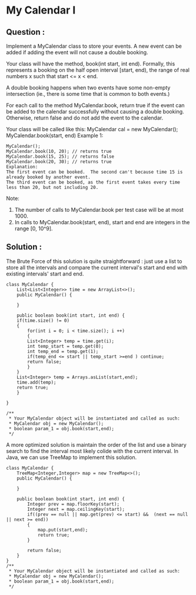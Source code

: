 # My Calendar I

## Question : 

Implement a MyCalendar class to store your events. A new event can be added if adding the event will not cause a double booking.

Your class will have the method, book(int start, int end). Formally, this represents a booking on the half open interval [start, end), the range of real numbers x such that start <= x < end.

A double booking happens when two events have some non-empty intersection (ie., there is some time that is common to both events.)

For each call to the method MyCalendar.book, return true if the event can be added to the calendar successfully without causing a double booking. Otherwise, return false and do not add the event to the calendar.

Your class will be called like this: MyCalendar cal = new MyCalendar(); MyCalendar.book(start, end)
Example 1:

	MyCalendar();
	MyCalendar.book(10, 20); // returns true
	MyCalendar.book(15, 25); // returns false
	MyCalendar.book(20, 30); // returns true
	Explanation: 
	The first event can be booked.  The second can't because time 15 is already booked by another event.
	The third event can be booked, as the first event takes every time less than 20, but not including 20.
 

Note:

1. The number of calls to MyCalendar.book per test case will be at most 1000.
2. In calls to MyCalendar.book(start, end), start and end are integers in the range [0, 10^9].
 

## Solution :

The Brute Force of this solution is quite straightforward : just use a list to store all the intervals and compare the current interval's start and end with existing intervals' start and end. 

	class MyCalendar {
	    List<List<Integer>> time = new ArrayList<>();
	    public MyCalendar() {

	    }

	    public boolean book(int start, int end) {
		if(time.size() != 0)
		{
		    for(int i = 0; i < time.size(); i ++)
		    {
			List<Integer> temp = time.get(i);
			int temp_start = temp.get(0);
			int temp_end = temp.get(1);
			if(temp_end <= start || temp_start >=end ) continue;
			return false;
		    } 
		}
		List<Integer> temp = Arrays.asList(start,end);
		time.add(temp);
		return true;
	    }

	}

	/**
	 * Your MyCalendar object will be instantiated and called as such:
	 * MyCalendar obj = new MyCalendar();
	 * boolean param_1 = obj.book(start,end);
	 */

A more optimized solution is maintain the order of the list and use a binary search to find the interval most likely colide with the current interval. In Java, we can use TreeMap to implement this solution. 

	class MyCalendar {
	    TreeMap<Integer,Integer> map = new TreeMap<>();
	    public MyCalendar() {
	        
	    }
	    
	    public boolean book(int start, int end) {
	        Integer prev = map.floorKey(start);
	        Integer next = map.ceilingKey(start);
	        if((prev == null || map.get(prev) <= start) &&  (next == null || next >= end))
	        {
	            map.put(start,end);
	            return true;
	        }
	        
	        return false;
	    }
	}
	/**
	 * Your MyCalendar object will be instantiated and called as such:
	 * MyCalendar obj = new MyCalendar();
	 * boolean param_1 = obj.book(start,end);
	 */
